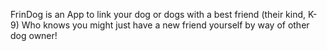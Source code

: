 FrinDog is an App to link your dog or dogs with a best friend (their kind, K-9) Who knows you might just have a new friend yourself by way of other dog owner!
